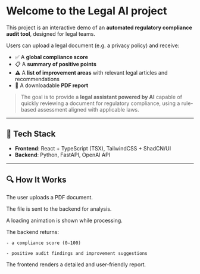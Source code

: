 # Welcome to the Legal AI project

This project is an interactive demo of an **automated regulatory compliance audit tool**, designed for legal teams.

Users can upload a legal document (e.g. a privacy policy) and receive:
- ✅ A **global compliance score**
- 📋 A **summary of positive points**
- ⚠️ A **list of improvement areas** with relevant legal articles and recommendations
- 📄 A downloadable **PDF report**


> The goal is to provide a **legal assistant powered by AI** capable of quickly reviewing a document for regulatory compliance, using a rule-based assessment aligned with applicable laws.

---

## 🧠 Tech Stack

- **Frontend**: React + TypeScript (TSX), TailwindCSS + ShadCN/UI
- **Backend**: Python, FastAPI, OpenAI API

---

## 🔍 How It Works

The user uploads a PDF document.

The file is sent to the backend for analysis.

A loading animation is shown while processing.

The backend returns:

    - a compliance score (0–100)

    - positive audit findings and improvement suggestions

The frontend renders a detailed and user-friendly report.